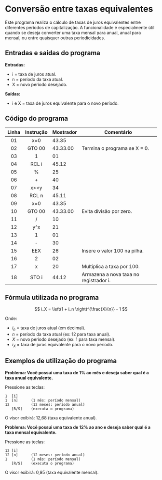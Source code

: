 # Conversão entre taxas equivalentes

Este programa realiza o cálculo de taxas de juros equivalentes entre diferentes períodos de capitalização. A funcionalidade é especialmente útil quando se deseja converter uma taxa mensal para anual, anual para mensal, ou entre quaisquer outras periodicidades.

## Entradas e saídas do programa

**Entradas:**
- i = taxa de juros atual.
- n = período da taxa atual.
- X = novo período desejado.

**Saídas:**
- i e X = taxa de juros equivalente para o novo período.

## Código do programa

| Linha | Instrução | Mostrador | Comentário                             |
| :---: | :-------: | --------- | -------------------------------------- |
|  01   |    x=0    | 43.35     |                                        |
|  02   |  GTO 00   | 43.33.00  | Termina o programa se X = 0.           |
|  03   |     1     | 01        |                                        |
|  04   |   RCL i   | 45.12     |                                        |
|  05   |     %     | 25        |                                        |
|  06   |     +     | 40        |                                        |
|  07   |   x><y    | 34        |                                        |
|  08   |   RCL n   | 45.11     |                                        |
|  09   |    x=0    | 43.35     |                                        |
|  10   |  GTO 00   | 43.33.00  | Evita divisão por zero.                |
|  11   |     /     | 10        |                                        |
|  12   |    y^x    | 21        |                                        |
|  13   |     1     | 01        |                                        |
|  14   |     -     | 30        |                                        |
|  15   |    EEX    | 26        | Insere o valor 100 na pilha.           |
|  16   |     2     | 02        |                                        |
|  17   |     x     | 20        | Multiplica a taxa por 100.             |
|  18   |   STO i   | 44.12     | Armazena a nova taxa no registrador i. |

## Fórmula utilizada no programa

$$
i_X = \left(1 + i_n \right)^{\frac{X}{n}} - 1
$$

Onde:

- $i_n$ = taxa de juros atual (em decimal).
- $n$ = período da taxa atual (ex: 12 para taxa anual).
- $X$ = novo período desejado (ex: 1 para taxa mensal).
- $i_X$ =  taxa de juros equivalente para o novo período.

## Exemplos de utilização do programa

**Problema: Você possui uma taxa de 1% ao mês e deseja saber qual é a taxa anual equivalente.**

Pressione as teclas:
```
1  [i]
1  [n]      (1 mês: período mensal)
12          (12 meses: período anual)
   [R/S]    (executa o programa)
```

O visor exibirá: 12,68 (taxa equivalente anual).

**Problema: Você possui uma taxa de 12% ao ano e deseja saber qual é a taxa mensal equivalente.**

Pressione as teclas:
```
12 [i]
12 [n]      (12 meses: período anual)
1           (1 mês: período mensal)
   [R/S]    (executa o programa)
```

O visor exibirá: 0,95 (taxa equivalente mensal).

